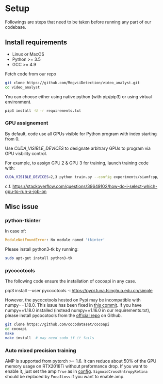 # Setup

Followings are steps that need to be taken before running any part of our codebase.

## Install requirements

- Linux or MacOS
- Python >= 3.5
- GCC >= 4.9

Fetch code from our repo

```Bash
git clone https://github.com/MegviiDetection/video_analyst.git
cd video_analyst
```

You can choose either using native python (with pip/pip3) or using virtual environment.

```Bash
pip3 install -U -r requirements.txt
```

### GPU assignement

By default, code use all GPUs visible for Python program with index starting from 0.

Use _CUDA_VISIBLE_DEVICES_ to designate arbitrary GPUs to program via GPU visbility control.

For example, to assign GPU 2 & GPU 3 for training, launch training code with:

```bash
CUDA_VISIBLE_DEVICES=2,3 python train.py --config experiments/siamfcpp/test/got10k/siamfcpp_alexnet-got.yaml
```

c.f. https://stackoverflow.com/questions/39649102/how-do-i-select-which-gpu-to-run-a-job-on


## Misc issue

### python-tkinter

In case of:

```Python
ModuleNotFoundError: No module named 'tkinter'
```

Please install python3-tk by running:

```Bash
sudo apt-get install python3-tk
```

### pycocotools

The following code ensure the installation of cocoapi in any case.

pip3 install --user pycocotools -i https://pypi.tuna.tsinghua.edu.cn/simple

However, the pycocotools hosted on Pypi may be incompatible with numpy==1.18.0. This issue has been fixed in [this commit](https://github.com/cocodataset/cocoapi/commit/6c3b394c07aed33fd83784a8bf8798059a1e9ae4). If you have numpy==1.18.0 installed (instead numpy==1.16.0 in our requirements.txt), please install pycocotools from the [official repo](https://github.com/cocodataset/cocoapi) on Github.

```Bash
git clone https://github.com/cocodataset/cocoapi
cd cocoapi
make
make install  # may need sudo if it fails
```

### Auto mixed precision training

AMP is supported from pytorch >= 1.6. It can reduce about 50% of the GPU memory usage on RTX2018Ti without preformance drop. If you want to enable it, just set the amp `True` as in [config](../../experiments/siamfcpp/train/got10k/siamfcpp_alexnet-trn.yaml). `SigmoidCrossEntropyRetina` should be replaced by `FocalLoss` if you want to enable amp.
